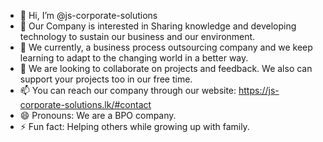 - 👋 Hi, I’m @js-corporate-solutions
- 👀 Our Company is interested in Sharing knowledge and developing technology to sustain our business and our environment. 
- 🌱 We currently, a business process outsourcing company and we keep learning to adapt to  the changing world in a better way. 
- 💞️ We are looking to collaborate on projects and feedback. We also can support your projects too in our free time. 
- 📫 You can reach our company through our website: https://js-corporate-solutions.lk/#contact
- 😄 Pronouns: We are a BPO company. 
- ⚡ Fun fact: Helping others while growing up with family. 

<!---
js-corporate-solutions/js-corporate-solutions is a ✨ special ✨ repository because its `README.md` (this file) appears on your GitHub profile.
You can click the Preview link to take a look at your changes.
--->
